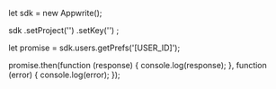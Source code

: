 let sdk = new Appwrite();

sdk
    .setProject('')
    .setKey('')
;

let promise = sdk.users.getPrefs('[USER_ID]');

promise.then(function (response) {
    console.log(response);
}, function (error) {
    console.log(error);
});